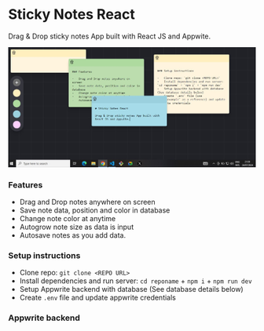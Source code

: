 # Sticky Notes React

Drag & Drop sticky notes App built with React JS and Appwite.

<img src="demo.jpg"/>

### Features

-   Drag and Drop notes anywhere on screen
-   Save note data, position and color in database
-   Change note color at anytime
-   Autogrow note size as data is input
-   Autosave notes as you add data.

### Setup instructions

-   Clone repo: `git clone <REPO URL>`
-   Install dependencies and run server: `cd reponame` + `npm i` + `npm run dev`
-   Setup Appwrite backend with database (See database details below)
-   Create `.env` file and update appwrite credentials

### Appwrite backend